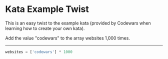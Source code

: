 # Kata Example Twist

This is an easy twist to the example kata (provided by Codewars when learning how to create your own kata).

Add the value "codewars" to the array websites 1,000 times.

---

```py
websites = ['codewars'] * 1000
```
